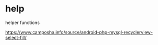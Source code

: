 # help
helper functions


https://www.camposha.info/source/android-php-mysql-recyclerview-select-fill/
